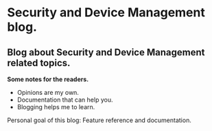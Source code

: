 # Security and Device Management blog. 


## Blog about Security and Device Management related topics. ##
**Some notes for the readers.**
- Opinions are my own.
- Documentation that can help you.
- Blogging helps me to learn. 

Personal goal of this blog: Feature reference and documentation. 

